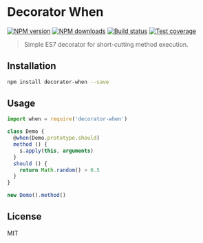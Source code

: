 # Decorator When

[![NPM version][npm-image]][npm-url]
[![NPM downloads][downloads-image]][downloads-url]
[![Build status][travis-image]][travis-url]
[![Test coverage][coveralls-image]][coveralls-url]

> Simple ES7 decorator for short-cutting method execution.

## Installation

```sh
npm install decorator-when --save
```

## Usage

```js
import when = require('decorator-when')

class Demo {
  @when(Demo.prototype.should)
  method () {
    s.apply(this, arguments)
  }
  should () {
    return Math.random() > 0.5
  }
}

new Demo().method()
```

## License

MIT

[npm-image]: https://img.shields.io/npm/v/decorator-when.svg?style=flat
[npm-url]: https://npmjs.org/package/decorator-when
[downloads-image]: https://img.shields.io/npm/dm/decorator-when.svg?style=flat
[downloads-url]: https://npmjs.org/package/decorator-when
[travis-image]: https://img.shields.io/travis/blakeembrey/decorator-when.svg?style=flat
[travis-url]: https://travis-ci.org/blakeembrey/decorator-when
[coveralls-image]: https://img.shields.io/coveralls/blakeembrey/decorator-when.svg?style=flat
[coveralls-url]: https://coveralls.io/r/blakeembrey/decorator-when?branch=master
